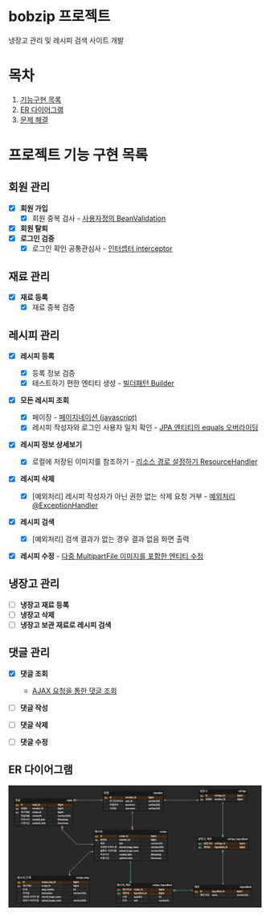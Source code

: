 # bobzip 프로젝트
냉장고 관리 및 레시피 검색 사이트 개발 


# 목차
1. [기능구현 목록](#기능구현-목록)
2. [ER 다이어그램](#er-다이어그램)
3. [문제 해결](#문제_해결)


# 프로젝트 기능 구현 목록

## 회원 관리
- [x] **회원 가입**
  - [x] 회원 중복 검사 - [사용자정의 BeanValidation](https://flowerdragon95.tistory.com/196)
- [x] **회원 탈퇴**
- [x] **로그인 검증**
  - [x] 로그인 확인 공통관심사 - [인터셉터 interceptor](https://flowerdragon95.tistory.com/197)

## 재료 관리
- [x] **재료 등록**
  - [x] 재료 중복 검증

## 레시피 관리
- [x] **레시피 등록**
  - [x] 등록 정보 검증
  - [x] 테스트하기 편한 엔티티 생성 - [빌더패턴 Builder](https://flowerdragon95.tistory.com/195)
- [x] **모든 레시피 조회**
  - [x] 페이징 - [페이지네이션 (javascript)](https://flowerdragon95.tistory.com/201)
  - [x] 레시피 작성자와 로그인 사용자 일치 확인 - [JPA 엔티티의 equals 오버라이딩](https://flowerdragon95.tistory.com/200)
- [x] **레시피 정보 상세보기**
  - [x] 로컬에 저장된 이미지를 참조하기 - [리소스 경로 설정하기 ResourceHandler](https://flowerdragon95.tistory.com/199)
- [x] **레시피 삭제**
  - [x] [예외처리] 레시피 작성자가 아닌 권한 없는 삭제 요청 거부 - [예외처리 @ExceptionHandler]()
- [x] **레시피 검색**
  - [x] [예외처리] 검색 결과가 없는 경우 결과 없음 화면 출력
- [x] **레시피 수정** - [다중 MultipartFile 이미지를 포함한 엔티티 수정](https://flowerdragon95.tistory.com/202)


## 냉장고 관리
- [ ] **냉장고 재료 등록**
- [ ] **냉장고 삭제**
- [ ] **냉장고 보관 재료로 레시피 검색**

## 댓글 관리
- [x] **댓글 조회**
  - [AJAX 요청을 통한 댓글 조회]()
- [ ] **댓글 작성**
- [ ] **댓글 삭제**
- [ ] **댓글 수정**


## ER 다이어그램
![img.png](img.png)
